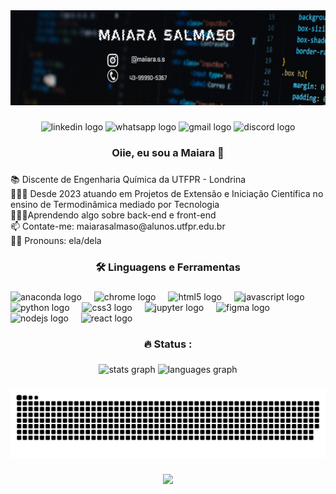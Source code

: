 <div align="center">
  <img height="152" src="https://github.com/maiarasalmaso/maiarasalmaso/blob/main/banner.jpeg?raw=true"  />
</div>

###

<div align="center">
  <img src="https://img.shields.io/static/v1?message=LinkedIn&logo=linkedin&label=&color=0077B5&logoColor=white&labelColor=&style=for-the-badge" height="25" alt="linkedin logo"  />
  <img src="https://img.shields.io/static/v1?message=Whatsapp&logo=whatsapp&label=&color=25D366&logoColor=white&labelColor=&style=for-the-badge" height="25" alt="whatsapp logo"  />
  <img src="https://img.shields.io/static/v1?message=Gmail&logo=gmail&label=&color=D14836&logoColor=white&labelColor=&style=for-the-badge" height="25" alt="gmail logo"  />
  <img src="https://img.shields.io/static/v1?message=Discord&logo=discord&label=&color=7289DA&logoColor=white&labelColor=&style=for-the-badge" height="25" alt="discord logo"  />
</div>

###

<h3 align="center">Oiie, eu sou a Maiara 👋</h3>

###

<p align="left">📚 Discente de Engenharia Química da UTFPR - Londrina<br> 👩🏼‍🏫 Desde 2023 atuando em Projetos de Extensão e Iniciação Científica no ensino de Termodinâmica mediado por Tecnologia <br> 👩🏼‍💻Aprendendo algo sobre back-end e front-end<br> 📫 Contate-me: maiarasalmaso@alunos.utfpr.edu.br <br> 👩🏼 Pronouns: ela/dela</p>

###

<h3 align="center">🛠 Linguagens e Ferramentas</h3>

###

<div align="left">
  <img src="https://cdn.jsdelivr.net/gh/devicons/devicon/icons/anaconda/anaconda-original.svg" height="40" alt="anaconda logo"  />
  <img width="12" />
  <img src="https://cdn.jsdelivr.net/gh/devicons/devicon/icons/chrome/chrome-original.svg" height="40" alt="chrome logo"  />
  <img width="12" />
  <img src="https://cdn.jsdelivr.net/gh/devicons/devicon/icons/html5/html5-original.svg" height="40" alt="html5 logo"  />
  <img width="12" />
  <img src="https://cdn.jsdelivr.net/gh/devicons/devicon/icons/javascript/javascript-original.svg" height="40" alt="javascript logo"  />
  <img width="12" />
  <img src="https://cdn.jsdelivr.net/gh/devicons/devicon/icons/python/python-original.svg" height="40" alt="python logo"  />
  <img width="12" />
  <img src="https://cdn.jsdelivr.net/gh/devicons/devicon/icons/css3/css3-original.svg" height="40" alt="css3 logo"  />
  <img width="12" />
  <img src="https://cdn.jsdelivr.net/gh/devicons/devicon/icons/jupyter/jupyter-original.svg" height="40" alt="jupyter logo"  />
  <img width="12" />
  <img src="https://cdn.jsdelivr.net/gh/devicons/devicon/icons/figma/figma-original.svg" height="40" alt="figma logo"  />
  <img width="12" />
  <img src="https://cdn.jsdelivr.net/gh/devicons/devicon/icons/nodejs/nodejs-original.svg" height="40" alt="nodejs logo"  />
  <img width="12" />
  <img src="https://cdn.jsdelivr.net/gh/devicons/devicon/icons/react/react-original.svg" height="40" alt="react logo"  />
</div>

###

<h3 align="center">🔥   Status :</h3>

###

<div align="center">
  <img src="https://github-readme-stats.vercel.app/api?username=maiarasalmaso&hide_title=false&hide_rank=false&show_icons=true&include_all_commits=true&count_private=true&disable_animations=false&theme=compact&locale=pt-br&hide_border=false&order=1" height="159" alt="stats graph"  />
  <img src="https://github-readme-stats.vercel.app/api/top-langs?username=maiarasalmaso&locale=en&hide_title=false&layout=compact&card_width=320&langs_count=6&theme=radical&hide_border=false&order=2" height="159" alt="languages graph"  />
</div>

###

<img src="https://raw.githubusercontent.com/maiarasalmaso/maiarasalmaso/output/snake.svg" alt="Snake animation" />

###

<div align="center">
  <img src="https://profile-counter.glitch.me/maiarasalmaso/count.svg?"  />
</div>

###
